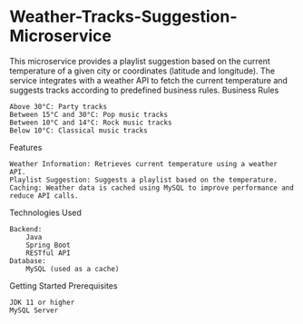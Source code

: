 # Weather-Tracks-Suggestion-Microservice

This microservice provides a playlist suggestion based on the current temperature of a given city or coordinates (latitude and longitude). The service integrates with a weather API to fetch the current temperature and suggests tracks according to predefined business rules.
Business Rules

    Above 30°C: Party tracks
    Between 15°C and 30°C: Pop music tracks
    Between 10°C and 14°C: Rock music tracks
    Below 10°C: Classical music tracks

Features

    Weather Information: Retrieves current temperature using a weather API.
    Playlist Suggestion: Suggests a playlist based on the temperature.
    Caching: Weather data is cached using MySQL to improve performance and reduce API calls.

Technologies Used

    Backend:
        Java
        Spring Boot
        RESTful API
    Database:
        MySQL (used as a cache)

Getting Started
Prerequisites

    JDK 11 or higher
    MySQL Server

